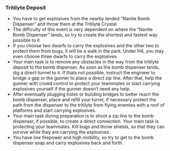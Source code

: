 <h3 id="tritilyte">Tritilyte Deposit</h3>

<Accordion>

- You have to get explosives from the nearby landed “Nanite Bomb Dispenser” and throw them at the Tritilyte Crystal
- The difficulty of this event is very dependent on where the “Nanite Bomb Dispenser” lands, so try to create the shortest and fastest way possible to it
- If you choose two dwarfs to carry the explosives and the other two to protect them from bugs, it will be a walk in the park. Under H4, you may even choose three dwarfs to carry the explosives
- <ClassHighlight name='driller'><ClassIcon name="driller" />Your main task is to remove any obstacles in the way from the tritilyte deposit to the bomb dispenser. As soon as the bomb dispenser lands, dig a direct tunnel to it. If thats not possible, instruct the engineer to bridge a gap or the gunner to place a direct zip line. After that, help the gunner with crowd control to protect your teammates or start carrying explosives yourself if the gunner doesn’t need any help.</ClassHighlight>
- <ClassHighlight name='engineer'><ClassIcon name="engineer" />After eventually plugging holes or building bridges to better reach the bomb dispenser, place and refill your turret, if necessary protect the path from the dispenser to the tritilyte from flying enemies with a roof of platforms and start carrying explosives.</ClassHighlight>
- <ClassHighlight name='gunner'><ClassIcon name="gunner" />Your main task during preparation is to shoot a zip line to the bomb dispenser, if possible, to create a direct connection. Your main task is protecting your teammates. Kill bugs and throw shields, so that they can survive while they are carrying the explosives.</ClassHighlight>
- <ClassHighlight name='scout'><ClassIcon name="scout" />You have low firepower and high mobility, so try to get to the bomb dispenser asap and carry explosives back and forth.</ClassHighlight>

</Accordion>
